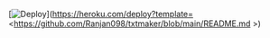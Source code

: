 
[![Deploy](https://www.herokucdn.com/deploy/button.svg)](https://heroku.com/deploy?template=<https://github.com/Ranjan098/txtmaker/blob/main/README.md >)
